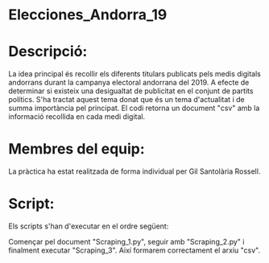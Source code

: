 # Elecciones_Andorra_19
#  Descripció:
La idea principal és recollir els diferents titulars publicats pels medis digitals andorrans durant la campanya electoral andorrana del 2019. A efecte de determinar si existeix una desigualtat de publicitat en el conjunt de partits polítics. S'ha tractat aquest tema donat que és un tema d'actualitat i de summa importància pel principat.
El codi retorna un document "csv" amb la informació recollida en cada medi digital.

# Membres del equip:
La pràctica ha estat realitzada de forma individual per Gil Santolària Rossell.

# Script:
Els scripts s'han d'executar en el ordre següent: 

Començar pel document "Scraping_1.py", seguir amb "Scraping_2.py" i finalment executar "Scraping_3". Així formarem correctament el arxiu "csv".
